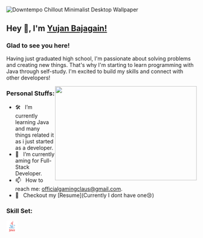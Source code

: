 
<img align="center"  width="500" img src="https://i.ibb.co/vhh6NQC/downtempo-chillout-minimalist-desktop-wallpaper-free-photo.jpg" alt="Downtempo Chillout Minimalist Desktop Wallpaper" >
</a>
</div>

## Hey 👋, I'm [Yujan Bajagain!](https://github.com/GamingClaus/)

### Glad to see you here! 

Having just graduated high school, I'm passionate about solving problems and creating new things. That's why I'm starting to learn programming with Java through self-study. I'm excited to build my skills and connect with other developers!

<img align="right" height="250" width="375" alt="" src="https://gifdb.com/images/thumbnail/programming-simpsons-press-any-key-uwovchh4v19ky2zy.gif"/>

### Personal Stuffs:

- 🛠 &nbsp; I’m currently learning Java and many things related it as i just started as a developer.
- 🚀 &nbsp; I’m currently aming for Full-Stack Developer.
- 📫 &nbsp; How to reach me: officialgamingclaus@gmail.com.
- 📝 &nbsp; Checkout my [Resume](Currently I dont have one😢)


### Skill Set:

<code><img height="30" src="https://raw.githubusercontent.com/devicons/devicon/master/icons/java/java-original-wordmark.svg" alt="java"></code>
</code>



<div align="center">


</div>

